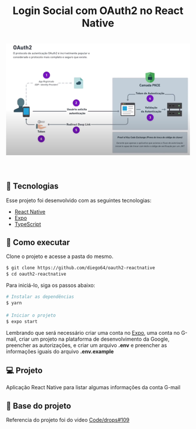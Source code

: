 <h1 align="center">Login Social com OAuth2 no React Native</h1>

<h1 align="center">
    <img alt="Estrutura" src=".github/img.png" />
</h1>

<br>

## 🧪 Tecnologias

Esse projeto foi desenvolvido com as seguintes tecnologias:

- [React Native](https://reactnative.dev/)
- [Expo](https://expo.dev/)
- [TypeScript](https://www.typescriptlang.org/)

## 🚀 Como executar

Clone o projeto e acesse a pasta do mesmo.

```bash
$ git clone https://github.com/diego64/oauth2-reactnative
$ cd oauth2-reactnative
```

Para iniciá-lo, siga os passos abaixo:
```bash
# Instalar as dependências
$ yarn

# Iniciar o projeto
$ expo start
```
Lembrando que será necessário criar uma conta no [Expo](https://expo.dev/), uma conta no G-mail, criar um projeto na plataforma de desenvolvimento da Google, preencher as autorizações, e criar um arquivo **.env** e preencher as informações iguais do arquivo **.env.example**

## 💻 Projeto

Aplicação React Native para listar algumas informações da conta G-mail

## 🔖 Base do projeto

Referencia do projeto foi do video [Code/drops#109](https://www.youtube.com/watch?v=pAt91MWwwvg&t=121s)
